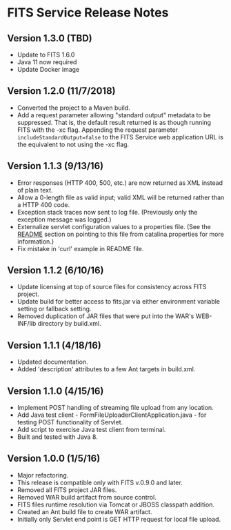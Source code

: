 # FITS Service Release Notes

## Version 1.3.0 (TBD)
- Update to FITS 1.6.0
- Java 11 now required
- Update Docker image

## Version 1.2.0 (11/7/2018)
- Converted the project to a Maven build.
- Add a request parameter allowing "standard output" metadata to be suppressed. That is, the default result returned is as though running FITS with the -xc flag. Appending the request parameter `includeStandardOutput=false` to the FITS Service web application URL is the equivalent to not using the -xc flag.

## Version 1.1.3 (9/13/16)
- Error responses (HTTP 400, 500, etc.) are now returned as XML instead of plain text.
- Allow a 0-length file as valid input; valid XML will be returned rather than a HTTP 400 code.
- Exception stack traces now sent to log file. (Previously only the exception message was logged.)
- Externalize servlet configuration values to a properties file. (See the [README](https://github.com/harvard-lts/FITSservlet#add-entries-to-catalinaproperties) section on pointing to this file from catalina.properties for more information.)
- Fix mistake in 'curl' example in README file.

## Version 1.1.2 (6/10/16)
- Update licensing at top of source files for consistency across FITS project.
- Update build for better access to fits.jar via either environment variable setting or fallback setting.
- Removed duplication of JAR files that were put into the WAR's WEB-INF/lib directory by build.xml.

## Version 1.1.1 (4/18/16)
- Updated documentation.
- Added 'description' attributes to a few Ant targets in build.xml.

## Version 1.1.0 (4/15/16)
- Implement POST handling of streaming file upload from any location.
- Add Java test client - FormFileUploaderClientApplication.java - for testing POST functionality of Servlet.
- Add script to exercise Java test client from terminal.
- Built and tested with Java 8.

## Version 1.0.0 (1/5/16)
- Major refactoring.
- This release is compatible only with FITS v.0.9.0 and later.
- Removed all FITS project JAR files.
- Removed WAR build artifact from source control.
- FITS files runtime resolution via Tomcat or JBOSS classpath addition.
- Created an Ant build file to create WAR artifact.
- Initially only Servlet end point is GET HTTP request for local file upload.
